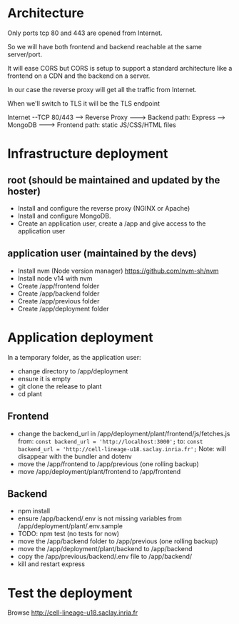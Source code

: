 # Architecture

Only ports tcp 80 and 443 are opened from Internet.

So we will have both frontend and backend reachable at the same
server/port.

It will ease CORS but CORS is setup to support a standard architecture
like a frontend on a CDN and the backend on a server.

In our case the reverse proxy will get all the traffic from Internet.

When we'll switch to TLS it will be the TLS endpoint

Internet --TCP 80/443 --> Reverse Proxy ---> Backend path: Express --> MongoDB
                                        ---> Frontend path: static JS/CSS/HTML files

# Infrastructure deployment

## root (should be maintained and updated by the hoster)
* Install and configure the reverse proxy (NGINX or Apache)
* Install and configure MongoDB.
* Create an application user, create a /app and give access
to the application user


## application user (maintained by the devs)
* Install nvm (Node version manager) https://github.com/nvm-sh/nvm
* Install node v14 with nvm
* Create /app/frontend folder
* Create /app/backend folder
* Create /app/previous folder
* Create /app/deployment folder

# Application deployment

In a temporary folder, as the application user:

* change directory to /app/deployment
* ensure it is empty
* git clone the release to plant
* cd plant

## Frontend

* change the backend_url in /app/deployment/plant/frontend/js/fetches.js
from:
```const backend_url = 'http://localhost:3000';```
to:
```const backend_url = 'http://cell-lineage-u18.saclay.inria.fr';```
Note: will disappear with the bundler and dotenv
* move the /app/frontend to /app/previous (one rolling backup)
* move /app/deployment/plant/frontend to /app/frontend

## Backend

* npm install
* ensure /app/backend/.env is not missing variables from /app/deployment/plant/.env.sample
* TODO: npm test (no tests for now)
* move the /app/backend folder to /app/previous (one rolling backup)
* move the /app/deployment/plant/backend to /app/backend
* copy the /app/previous/backend/.env file to /app/backend/
* kill and restart express

# Test the deployment

Browse http://cell-lineage-u18.saclay.inria.fr

